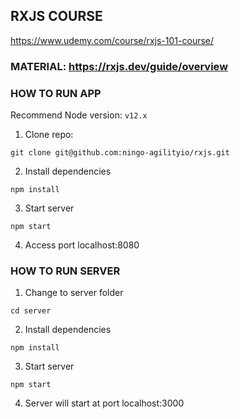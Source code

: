 ## RXJS COURSE
https://www.udemy.com/course/rxjs-101-course/ 
### MATERIAL: https://rxjs.dev/guide/overview

### HOW TO RUN APP
Recommend Node version: `v12.x`
1. Clone repo: 

```
git clone git@github.com:ningo-agilityio/rxjs.git
```

2. Install dependencies

```
npm install
```

3. Start server

```
npm start
```

4. Access port localhost:8080

### HOW TO RUN SERVER
1. Change to server folder
```
cd server
```

2. Install dependencies

```
npm install
```

3. Start server

```
npm start
```

4. Server will start at port localhost:3000